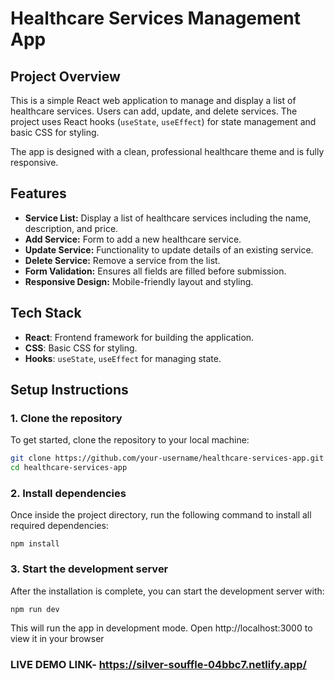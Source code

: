 # Healthcare Services Management App

## Project Overview

This is a simple React web application to manage and display a list of healthcare services. Users can add, update, and delete services. The project uses React hooks (`useState`, `useEffect`) for state management and basic CSS for styling.

The app is designed with a clean, professional healthcare theme and is fully responsive.

## Features

- **Service List:** Display a list of healthcare services including the name, description, and price.
- **Add Service:** Form to add a new healthcare service.
- **Update Service:** Functionality to update details of an existing service.
- **Delete Service:** Remove a service from the list.
- **Form Validation:** Ensures all fields are filled before submission.
- **Responsive Design:** Mobile-friendly layout and styling.

## Tech Stack

- **React**: Frontend framework for building the application.
- **CSS**: Basic CSS for styling.
- **Hooks**: `useState`, `useEffect` for managing state.

## Setup Instructions

### 1. Clone the repository

To get started, clone the repository to your local machine:

```bash
git clone https://github.com/your-username/healthcare-services-app.git
cd healthcare-services-app
```

### 2. Install dependencies

Once inside the project directory, run the following command to install all required dependencies:

`npm install`

### 3. Start the development server

After the installation is complete, you can start the development server with:

`npm run dev`

This will run the app in development mode. Open http://localhost:3000 to view it in your browser

### LIVE DEMO LINK- https://silver-souffle-04bbc7.netlify.app/
